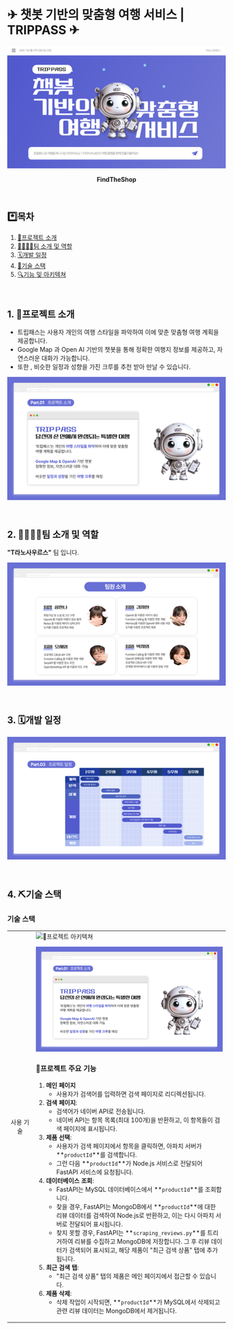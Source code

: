 # ✈ 챗봇 기반의 맞춤형 여행 서비스 | TRIPPASS ✈

![Group 2](https://github.com/songhannaa/TripPass_Main/blob/main/pdf/0001.png)

<div align="center">

<b>FindTheShop</b> <br>

</div>

<br>

## \*️⃣목차

1. [📄프로젝트 소개](#project)
2. [👨‍👩‍👧‍👦팀 소개 및 역할](#team)
3. [🗓️개발 일정](#period)
4. [🔨기술 스택 ](#technology-stack)
5. [🔍기능 및 아키텍쳐](#function-and-structure)

<br>

## <span id="project">1. 📄프로젝트 소개</span>

- 트립패스는 사용자 개인의 여행 스타일을 파악하여 이에 맞춘 맞춤형 여행 계획을 제공합니다.
- Google Map 과 Open AI 기반의 챗봇을 통해 정확한 여행지 정보를 제공하고, 자연스러운 대화가 가능합니다.
- 또한 , 비슷한 일정과 성향을 가진 크루를 추천 받아 만날 수 있습니다.

![Group 2](https://github.com/songhannaa/TripPass_Main/blob/main/pdf/0005.png)

<br>

## <span id="team">2. 👨‍👩‍👧‍👦팀 소개 및 역할</span>

**"T라노사우르스"** 팀 입니다.<br/>

![Group 2](https://github.com/songhannaa/TripPass_Main/blob/main/pdf/0002.png)

<br>

## <span id="period">3. 🗓️개발 일정</span>

![Group 2](https://github.com/songhannaa/TripPass_Main/blob/main/pdf/0015.png)

<br>


## <span id="technology-stack">4. ⛏️기술 스택 </span>

### 기술 스택

<table>
	<tr>
		<td align="center" width="100px">사용 기술</td>
		<td width="800px">
		<img src="https://img.shields.io/badge/fastapi쳐 및 기능</span>

### 📁프로젝트 아키텍쳐
![Group 2](https://github.com/songhannaa/TripPass_Main/blob/main/pdf/0005.png)


### 📁프로젝트 주요 기능

1. **메인 페이지** <br>
    - 사용자가 검색어를 입력하면 검색 페이지로 리디렉션됩니다.<br>
2. **검색 페이지**:<br>
    - 검색어가 네이버 API로 전송됩니다.<br>
    - 네이버 API는 항목 목록(최대 100개)을 반환하고, 이 항목들이 검색 페이지에 표시됩니다.<br>
3. **제품 선택**:<br>
    - 사용자가 검색 페이지에서 항목을 클릭하면, 아파치 서버가 **`productId`**를 검색합니다.<br>
    - 그런 다음 **`productId`**가 Node.js 서비스로 전달되어 FastAPI 서비스에 요청됩니다.<br>
4. **데이터베이스 조회**:<br>
    - FastAPI는 MySQL 데이터베이스에서 **`productId`**를 조회합니다.<br>
    - 찾을 경우, FastAPI는 MongoDB에서 **`productId`**에 대한 리뷰 데이터를 검색하여 Node.js로 반환하고, 이는 다시 아파치 서버로 전달되어 표시됩니다.<br>
    - 찾지 못할 경우, FastAPI는 **`scraping_reviews.py`**를 트리거하여 리뷰를 수집하고 MongoDB에 저장합니다. 그 후 리뷰 데이터가 검색되어 표시되고, 해당 제품이 "최근 검색 상품" 탭에 추가됩니다.<br>
5. **최근 검색 탭**:<br>
    - "최근 검색 상품" 탭의 제품은 메인 페이지에서 접근할 수 있습니다.<br>
6. **제품 삭제**:<br>
    - 삭제 작업이 시작되면, **`productId`**가 MySQL에서 삭제되고 관련 리뷰 데이터는 MongoDB에서 제거됩니다.<br>

